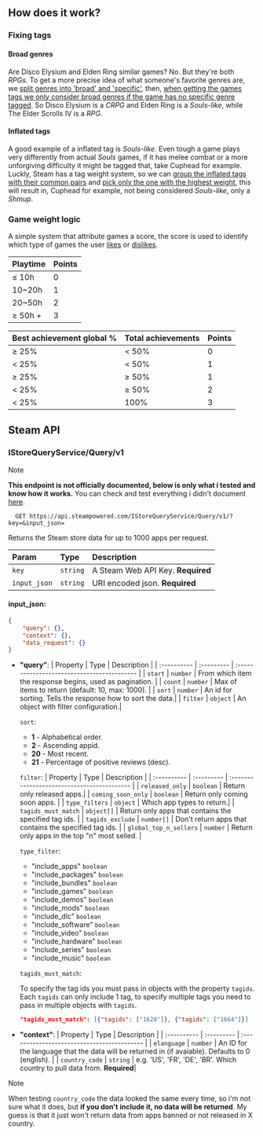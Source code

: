## How does it work?

### Fixing tags

#### Broad genres

Are Disco Elysium and Elden Ring similar games? No. But they're both _RPGs_. To get a more precise idea of what someone's favorite genres are, we [split genres into 'broad' and 'specific'](https://github.com/benhurk/Steam-Unbacklog/blob/main/src/arrays/genres.ts), then, [when getting the games tags we only consider broad genres if the game has no specific genre tagged](https://github.com/benhurk/Steam-Unbacklog/blob/main/src/functions/utils/filterGameTags.ts). So Disco Elysium is a _CRPG_ and Elden Ring is a _Souls-like_, while The Elder Scrolls IV is a _RPG_.

#### Inflated tags

A good example of a inflated tag is _Souls-like_. Even tough a game plays very differently from actual _Souls_ games, if it has melee combat or a more unforgiving difficulty it might be tagged that, take Cuphead for example. Luckly, Steam has a tag weight system, so we can [group the inflated tags with their common pairs](https://github.com/benhurk/Steam-Unbacklog/blob/main/src/arrays/groupedTags.ts) and [pick only the one with the highest weight](https://github.com/benhurk/Steam-Unbacklog/blob/main/src/functions/utils/filterGroupedTags.ts), this will result in, Cuphead for example, not being considered _Souls-like_, only a _Shmup_.

### Game weight logic

A simple system that attribute games a score, the score is used to identify which type of games the user [likes](https://github.com/benhurk/Steam-Unbacklog/blob/main/src/functions/helpers/getTagsCount.ts) or [dislikes](https://github.com/benhurk/Steam-Unbacklog/blob/main/src/functions/helpers/getTagsToExclude.ts).

| Playtime | Points |
| :------- | :----- |
| ≤ 10h    | 0      |
| 10~20h   | 1      |
| 20~50h   | 2      |
| ≥ 50h +  | 3      |

| Best achievement global % | Total achievements | Points |
| :------------------------ | :----------------- | :----- |
| ≥ 25%                     | < 50%              | 0      |
| < 25%                     | < 50%              | 1      |
| ≥ 25%                     | ≥ 50%              | 1      |
| < 25%                     | ≥ 50%              | 2      |
| < 25%                     | 100%               | 3      |

## Steam API

### IStoreQueryService/Query/v1

> [!NOTE]  
> **This endpoint is not officially documented, below is only what i tested and know how it works.** You can check and test everything i didn't document [here](https://steamapi.xpaw.me/#IStoreQueryService/Query).

```http
  GET https://api.steampowered.com/IStoreQueryService/Query/v1/?key=&input_json=
```

Returns the Steam store data for up to 1000 apps per request.

| Param        | Type     | Description                       |
| :----------- | :------- | :-------------------------------- |
| `key`        | `string` | A Steam Web API Key. **Required** |
| `input_json` | `string` | URI encoded json. **Required**    |

#### input_json:

```json
{
    "query": {},
    "context": {},
    "data_request": {}
}
```

-   **"query"**:
    | Property | Type | Description |
    | :---------- | :--------- | :------------------------------------------ |
    | `start` | `number` | From which item the response begins, used as pagination. |
    | `count` | `number` | Max of items to return (default: 10, max: 1000). |
    | `sort` | `number` | An id for sorting. Tells the response how to sort the data.|
    | `filter` | `object` | An object with filter configuration.|

    `sort`:

    -   **1** - Alphabetical order.
    -   **2** - Ascending appid.
    -   **20** - Most recent.
    -   **21** - Percentage of positive reviews (desc).

    `filter`:
    | Property | Type | Description |
    | :---------- | :--------- | :------------------------------------------ |
    | `released_only` | `boolean` | Return only released apps.|
    | `coming_soon_only` | `boolean` | Return only coming soon apps. |
    | `type_filters` | `object` | Which app types to return.|
    | `tagids_must_match` | `object[]` | Return only apps that contains the specified tag ids. |
    | `tagids_exclude` | `number[]` | Don't return apps that contains the specified tag ids. |
    | `global_top_n_sellers` | `number` | Return only apps in the top "n" most selled. |

    `type_filter`:

    -   "include_apps" `boolean`
    -   "include_packages" `boolean`
    -   "include_bundles" `boolean`
    -   "include_games" `boolean`
    -   "include_demos" `boolean`
    -   "include_mods" `boolean`
    -   "include_dlc" `boolean`
    -   "include_software" `boolean`
    -   "include_video" `boolean`
    -   "include_hardware" `boolean`
    -   "include_series" `boolean`
    -   "include_music" `boolean`

    `tagids_must_match`:

    To specify the tag ids you must pass in objects with the property `tagids`. Each `tagids` can only include 1 tag, to specify multiple tags you need to pass in multiple objects with `tagids`.

    ```json
    "tagids_must_match": [{"tagids": ["1628"]}, {"tagids": ["1664"]}]
    ```

-   **"context"**:
    | Property | Type | Description |
    | :---------- | :--------- | :------------------------------------------ |
    | `elanguage` | `number` | An ID for the language that the data will be returned in (if avaiable). Defaults to 0 (english). |
    | `country_code` | `string` | e.g. 'US', 'FR', 'DE', 'BR'. Which country to pull data from. **Required**|

> [!NOTE]  
> When testing `country_code` the data looked the same every time, so i'm not sure what it does, but **if you don't include it, no data will be returned**. My guess is that it just won't return data from apps banned or not released in X country.
